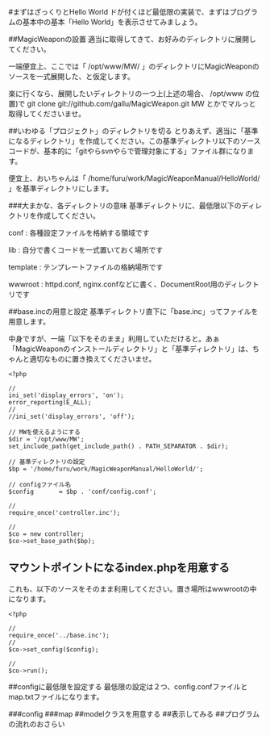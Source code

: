#まずはざっくりとHello World
ドが付くほど最低限の実装で、まずはプログラムの基本中の基本「Hello World」を表示させてみましょう。

##MagicWeaponの設置
適当に取得してきて、お好みのディレクトリに展開してください。

一端便宜上、ここでは「 /opt/www/MW/ 」のディレクトリにMagicWeaponのソースを一式展開した、と仮定します。

楽に行くなら、展開したいディレクトリの一つ上(上述の場合、 /opt/www の位置)で
    git clone git://github.com/gallu/MagicWeapon.git MW
とかでマルっと取得してくださいませ。

##いわゆる「プロジェクト」のディレクトリを切る
とりあえず、適当に「基準になるディレクトリ」を作成してください。この基準ディレクトリ以下のソースコードが、基本的に「gitやらsvnやらで管理対象にする」ファイル群になります。

便宜上、おいちゃんは「 /home/furu/work/MagicWeaponManual/HelloWorld/ 」を基準ディレクトリにします。

###大まかな、各ディレクトリの意味
基準ディレクトリに、最低限以下のディレクトリを作成してください。

conf
: 各種設定ファイルを格納する領域です

lib
: 自分で書くコードを一式置いておく場所です

template
: テンプレートファイルの格納場所です

wwwroot
: httpd.conf, nginx.confなどに書く、DocumentRoot用のディレクトリです

##base.incの用意と設定
基準ディレクトリ直下に「base.inc」ってファイルを用意します。

中身ですが、一端「以下をそのまま」利用していただけると。あぁ「MagicWeaponのインストールディレクトリ」と「基準ディレクトリ」は、ちゃんと適切なものに置き換えてくださいませ。

    <?php
    
    //
    ini_set('display_errors', 'on');
    error_reporting(E_ALL);
    //
    //ini_set('display_errors', 'off');
    
    // MWを使えるようにする
    $dir = '/opt/www/MW';
    set_include_path(get_include_path() . PATH_SEPARATOR . $dir);
    
    // 基準ディレクトリの設定
    $bp = '/home/furu/work/MagicWeaponManual/HelloWorld/';
    
    // configファイル名
    $config       = $bp . 'conf/config.conf';
    
    //
    require_once('controller.inc');
    
    //
    $co = new controller;
    $co->set_base_path($bp);

## マウントポイントになるindex.phpを用意する
これも、以下のソースをそのまま利用してください。置き場所はwwwrootの中になります。

    <?php
    
    //
    require_once('../base.inc');
    //
    $co->set_config($config);
    
    //
    $co->run();

##configに最低限を設定する
最低限の設定は２つ、config.confファイルとmap.txtファイルになります。

###config
###map
##modelクラスを用意する
##表示してみる
##プログラムの流れのおさらい
